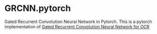 # GRCNN.pytorch
Gated Recurrent Convolution Neural Network in Pytorch. 
This is a pytorch implementation of [Gated Recurrent Convolution Neural Network for OCR](http://papers.nips.cc/paper/6637-gated-recurrent-convolution-neural-network-for-ocr.pdf)
